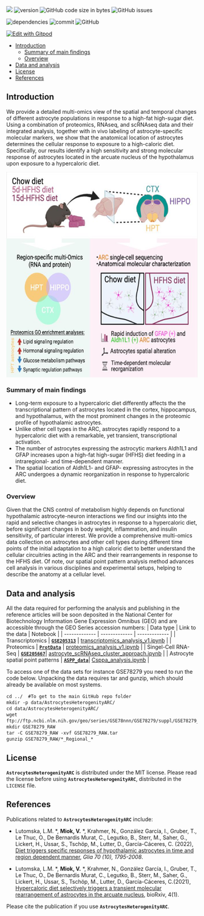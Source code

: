 ![](https://img.shields.io/badge/language-R_and_Python-orange.svg) ![version](https://img.shields.io/badge/GiHub_version-1.1.0-519dd9) ![GitHub code size in bytes](https://img.shields.io/github/languages/code-size/viktormiok/AstrocytesHeterogenityARC) ![GitHub issues](https://img.shields.io/github/issues/viktormiok/AstrocytesHeterogenityARC)

![dependencies](https://img.shields.io/badge/dependencies-up%20to%20date-orange)  	![commit](https://img.shields.io/github/last-commit/viktormiok/AstrocytesHeterogenityARC) ![GitHub](https://img.shields.io/github/license/viktormiok/AstrocytesHeterogenityARC)

[![Edit with Gitpod](https://gitpod.io/button/open-in-gitpod.svg)](https://gitpod.io/#https://github.com/viktormiok/AstrocytesHeterogenityARC) 



- [Introduction](#introduction)
  * [Summary of main findings](#summary-of-main-findings)
  * [Overview](#overview)
- [Data and analysis](#data-and-analysis)
- [License](#license)
- [References](#references)

## Introduction
We provide a detailed multi-omics view of the spatial and
temporal changes of different astrocyte populations in response to a high-fat
high-sugar diet. Using a combination of proteomics, RNAseq, and scRNAseq data
and their integrated analysis, together with in vivo labeling of astrocyte-specific
molecular markers, we show that the anatomical location of astrocytes
determines the cellular response to exposure to a high-caloric diet. Specifically,
our results identify a high sensitivity and strong molecular response of astrocytes
located in the arcuate nucleus of the hypothalamus upon exposure to a
hypercaloric diet.

<img src="https://github.com/viktormiok/AstrocytesHeterogenityARC/blob/main/GLIA_Graphical%20abstract_IGG.jpeg" align="center" height="540" width="730">

### Summary of main findings
- Long-term exposure to a hypercaloric diet differently affects the
the transcriptional pattern of astrocytes located in the cortex, hippocampus, and
hypothalamus, with the most prominent changes in the proteomic profile
of hypothalamic astrocytes.
- Unlike other cell types in the ARC, astrocytes rapidly respond to
a hypercaloric diet with a remarkable, yet transient, transcriptional
activation.
- The number of astrocytes expressing the astrocytic markers Aldh1L1 and
GFAP increases upon a high-fat high-sugar (HFHS) diet feeding in a
intraregional- and time-dependent manner.
- The spatial location of Aldh1L1- and GFAP- expressing astrocytes in the
ARC undergoes a dynamic reorganization in response to hypercaloric
diet. 

### Overview
Given that the CNS control of metabolism highly depends on functional hypothalamic astrocyte-neuron interactions we find our insights into the rapid and selective changes in astrocytes in response to a hypercaloric diet, before significant changes in body weight, inflammation, and insulin sensitivity, of particular interest. We provide a comprehensive multi-omics data collection on astrocytes and other cell types during different time points of the initial adaptation to a high
caloric diet to better understand the cellular circuitries acting in the ARC and their rearrangements in response to the HFHS diet. Of note, our spatial point pattern analysis method advances cell analysis in various disciplines and experimental setups, helping to describe the anatomy at a cellular level. 

## Data and analysis
All the data required for performing the analysis and publishing in the reference articles will be soon deposited in the National Center for Biotechnology Information Gene Expression Omnibus (GEO) and are accessible through the GEO Series accession numbers:
| Data type     | Link to the data | Notebook |
| ------------- | ------------- | ------------- |
| Transcriptomics  | [__`GSE205313`__](https://0-www-ncbi-nlm-nih-gov.brum.beds.ac.uk/geo/query/acc.cgi?acc=GSE205313)  | [transcriptomics_analysis_v1.ipynb](https://github.com/viktormiok/AstrocytesHeterogenityARC/blob/main/transcriptomics_analysis_v1.ipynb) |
| Proteomics  | [__`ProtData`__](https://www.biorxiv.org/content/10.1101/2022.03.30.486358v1.abstract) | [proteomics_analysis_v1.ipynb](https://github.com/viktormiok/AstrocytesHeterogenityARC/blob/main/proteomics_analysis_v1.ipynb) |
| Singel-Cell RNA-Seq  | [__`GSE205667`__](https://0-www-ncbi-nlm-nih-gov.brum.beds.ac.uk/geo/query/acc.cgi?acc=GSE205667)| [astrocyte_scRNAseq_cluster_approach.ipynb](https://github.com/viktormiok/AstrocytesHeterogenityARC/blob/main/astrocyte_scRNAseq_cluster_approach.ipynb)  |
| Astrocyte spatial point patterns  | [__`ASPP_data`__](https://github.com/viktormiok/AstrocytesHeterogenityARC/blob/main/SPP_data_all.csv)| [Csppa_analysis.ipynb](https://github.com/viktormiok/AstrocytesHeterogenityARC/blob/main/Csppa_analysis.ipynb)  |

To access one of the data sets for instance GSE78279 you need to run the code below. Unpacking the data requires tar and gunzip, which should already be available on most systems.

```
cd ../  #To get to the main GitHub repo folder
mkdir -p data/AstrocytesHeterogenityARC/
cd data/AstrocytesHeterogenityARC/
wget ftp://ftp.ncbi.nlm.nih.gov/geo/series/GSE78nnn/GSE78279/suppl/GSE78279_RAW.tar
mkdir GSE78279_RAW
tar -C GSE78279_RAW -xvf GSE78279_RAW.tar
gunzip GSE78279_RAW/*_Regional_*
```
## License

__`AstrocytesHeterogenityARC`__ is distributed under the MIT license. Please read the license before using __`AstrocytesHeterogenityARC`__, distributed in the `LICENSE` file.

## References

Publications related to __`AstrocytesHeterogenityARC`__ include:

- Lutomska, L.M. *, **Miok, V.** *, Krahmer, N., González García, I., Gruber, T., Le Thuc, O., De Bernardis Murat, C., Legutko, B., Sterr, M., Saher, G., Lickert, H., Ussar, S., Tschöp, M., Lutter, D., García-Cáceres, C. (2022), [Diet triggers specific responses of hypothalamic astrocytes in time and region dependent manner](https://onlinelibrary.wiley.com/doi/full/10.1002/glia.24237), *Glia 70 (10), 1795-2008*.
  
- Lutomska, L.M. *, **Miok, V.** *, Krahmer, N., González García, I., Gruber, T., Le Thuc, O., De Bernardis Murat, C., Legutko, B., Sterr, M., Saher, G., Lickert, H., Ussar, S., Tschöp, M., Lutter, D., García-Cáceres, C.(2021), [Hypercaloric diet selectively triggers a transient molecular rearrangement of astrocytes in the arcuate nucleus]( https://www.biorxiv.org/content/10.1101/2022.03.30.486358v1.abstract), bioRxiv, 4(1).

Please cite the publication if you use __`AstrocytesHeterogenityARC`__.


